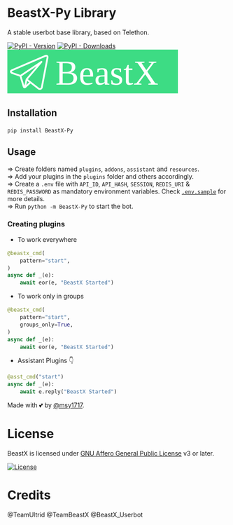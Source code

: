 # BeastX-Py Library
A stable userbot base library, based on Telethon.

[![PyPI - Version](https://img.shields.io/pypi/v/BeastX-Py?style=for-the-badge)](https://pypi.org/project/BeastX-Py)
[![PyPI - Downloads](https://img.shields.io/pypi/dm/BeastX-Py?label=DOWNLOADS&style=for-the-badge)](https://pypi.org/project/BeastX-Py)
[![The BeastX](BeastX.svg)](https://t.me/BeastX_Userbot)

## Installation
`pip install BeastX-Py`


## Usage
=> Create folders named `plugins`, `addons`, `assistant` and `resources`.<br/>
=> Add your plugins in the `plugins` folder and others accordingly.<br/>
=> Create a `.env` file with `API_ID`, `API_HASH`, `SESSION`, `REDIS_URI` & `REDIS_PASSWORD` as mandatory environment variables. Check
[`.env.sample`](https://github.com/msy1717/Beast-X/blob/main/.env.sample) for more details.<br/>
=> Run `python -m BeastX-Py` to start the bot.<br/>

### Creating plugins
- To work everywhere

```python
@beastx_cmd(
    pattern="start",
)   
async def _(e):   
    await eor(e, "BeastX Started")   
```

- To work only in groups

```python
@beastx_cmd(
    pattern="start",
    groups_only=True,
)   
async def _(e):   
    await eor(e, "BeastX Started")   
```

- Assistant Plugins 👇

```python
@asst_cmd("start")   
async def _(e):   
    await e.reply("BeastX Started")   
```

Made with 💕 by [@msy1717](https://t.me/msy1717). <br />


# License
BeastX is licensed under [GNU Affero General Public License](https://www.gnu.org/licenses/agpl-3.0.en.html) v3 or later.

[![License](https://www.gnu.org/graphics/agplv3-155x51.png)](LICENSE)

# Credits
@TeamUltrid
@TeamBeastX
@BeastX_Userbot
